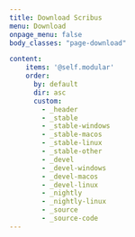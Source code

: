 ```yaml
---
title: Download Scribus
menu: Download
onpage_menu: false
body_classes: "page-download"

content:
    items: '@self.modular'
    order:
      by: default
      dir: asc
      custom:
        - _header
        - _stable
        - _stable-windows
        - _stable-macos
        - _stable-linux
        - _stable-other
        - _devel
        - _devel-windows
        - _devel-macos
        - _devel-linux
        - _nightly
        - _nightly-linux
        - _source
        - _source-code
---
```

